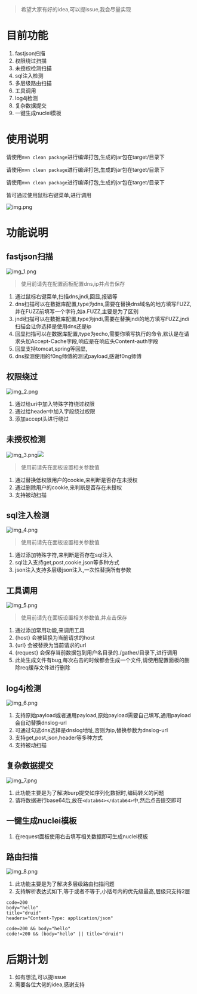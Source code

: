 > 希望大家有好的idea,可以提issue,我会尽量实现


# 目前功能

1. fastjson扫描
2. 权限绕过扫描
3. 未授权检测扫描
4. sql注入检测
5. 多层级路由扫描
5. 工具调用
7. log4j检测
8. 复杂数据提交
9. 一键生成nuclei模板

# 使用说明

请使用`mvn clean package`进行编译打包,生成的jar包在target/目录下

请使用`mvn clean package`进行编译打包,生成的jar包在target/目录下

请使用`mvn clean package`进行编译打包,生成的jar包在target/目录下

皆可通过使用鼠标右键菜单,进行调用

![img.png](images/img.png)

# 功能说明

## fastjson扫描

![img_1.png](images/img_1.png)

> 使用前请先在配置面板配置dns,ip并点击保存

1. 通过鼠标右键菜单,扫描dns,jndi,回显,报错等
2. dns扫描可以在数据库配置,type为dns,需要在替换dns域名的地方填写FUZZ,并在FUZZ前填写一个字符,如a.FUZZ,主要是为了区别
3. jndi扫描可以在数据库配置,type为jndi,需要在替换jndi的地方填写FUZZ,jndi扫描会让你选择是使用dns还是ip
4. 回显扫描可以在数据库配置,type为echo,需要你填写执行的命令,默认是在请求头加Accept-Cache字段,响应是在响应头Content-auth字段
5. 回显支持tomcat,spring等回显,
6. dns探测使用的f0ng师傅的测试payload,感谢f0ng师傅

## 权限绕过

![img_2.png](images/img_2.png)

1. 通过给uri中加入特殊字符绕过权限
2. 通过给header中加入字段绕过权限
3. 添加accept头进行绕过

## 未授权检测

![img_3.png](images/img_3.png)![](./images/prem.png)

> 使用前请先在面板设置相关参数值

1. 通过替换低权限用户的cookie,来判断是否存在未授权
2. 通过删除用户的cookie,来判断是否存在未授权
3. 支持被动扫描

## sql注入检测

![img_4.png](images/img_4.png)

> 使用前请先在面板设置相关参数值

1. 通过添加特殊字符,来判断是否存在sql注入
2. sql注入支持get,post,cookie,json等多种方式
3. json注入支持多层级json注入,一次性替换所有参数

## 工具调用

![img_5.png](images/img_5.png)

> 使用前请先在面板设置相关参数值,并点击保存

1. 通过添加常用功能,来调用工具
2. {host} 会被替换为当前请求的host
3. {url} 会被替换为当前请求的url
4. {request} 会保存当前数据包到用户名目录的./gather/目录下,进行调用
5. 此处生成文件有bug,每次右击的时候都会生成一个文件,请使用配置面板的删除req缓存文件进行删除

## log4j检测

![img_6.png](images/img_6.png)

1. 支持原始payload或者通用payload,原始payload需要自己填写,通用payload会自动替换dnslog-url
2. 可通过勾选dns选择是dnslog地址,否则为ip,替换参数为dnslog-url
2. 支持get,post,json,header等多种方式
3. 支持被动扫描

## 复杂数据提交

![img_7.png](images/img_7.png)

1. 此功能主要是为了解决burp提交如序列化数据时,编码转义的问题
2. 请将数据进行base64后,放在`<datab64></datab64>`中,然后点击提交即可

## 一键生成nuclei模板

1. 在request面板使用右击填写相关数据即可生成nuclei模板


## 路由扫描

![img_8.png](images/img_8.png)

1. 此功能主要是为了解决多层级路由扫描问题
2. 支持解析表达式如下,等于或者不等于,小括号内的优先级最高,层级只支持2层
```
code=200
body="hello"
title="druid"
headers="Content-Type: application/json"

code=200 && body="hello"
code!=200 && (body="hello" || title="druid")
```

# 后期计划

1. 如有想法,可以提issue
2. 需要各位大佬的idea,感谢支持